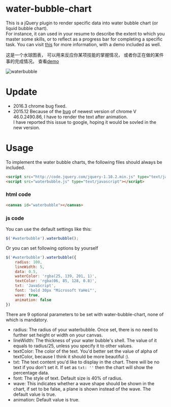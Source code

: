# water-bubble-chart

This is a jQuery plugin to render specific data into water bubble chart (or liquid bubble chart).  
For instance, it can used in your resume to describe the extent to which you master some skills, or to reflect as a progress bar for completing a specific task.
You can visit [this](http://miafan23.github.io/water-bubble-chart/) for more information, with a demo included as well.   

  
这是一个水球图表， 可以用来反应你某项技能的掌握情况， 或者你正在做的某件事的完成情况。
查看[demo](http://miafan23.github.io/water-bubble-chart/)

![waterbubble](js.png)

# Update
* 2016.3 
chrome bug fixed. 
* 2015.12 
Because of the [bug](http://stackoverflow.com/questions/34012767/why-there-is-a-white-line-on-the-edge-while-using-canvas-destination-over) of newest version of chrome V 46.0.2490.86, I have to render the text after animation.  
I have reported this issue to google, hoping it would be sovled in the new version.

# Usage
To implement the water bubble charts, the following files should always be included.

```html
<script src="http://code.jquery.com/jquery-1.10.2.min.js" type="text/javascript"></script>
<script src="waterbubble.js" type="text/javascript"></script>
```

### html code
```html
<canvas id="waterbubble"></canvas>
```
### js code  
You can use the default settings like this: 
```javascript
$('#waterbubble').waterbubble();
```

Or you can set following options by yourself
```javascript
$('#waterbubble').waterbubble({
	radius: 100,
    lineWidth: 5,
    data: 0.5,
    waterColor: 'rgba(25, 139, 201, 1)',
    textColor: 'rgba(06, 85, 128, 0.8)',
    txt: 'JavaScript',
    font: 'bold 30px "Microsoft YaHei"',
    wave: true,
    animation: false
})
```
There are 9 optional parameters to be set with water-bubble-chart, none of which is mandatory.  
* radius: The radius of your waterbubble. Once set, there is no need to further set height or width on your canvas.
* lineWidth: The thickness of your water bubble's shell. The value of it equals to radius/25, unless you specify it to other values.
* textColor: The color of the text. You'd better set the value of alpha of textColor, because I think it should be more beautiful :).
* txt: The text content you'd like to display in the chart. There will be no text if you don't set it. If set as `txt: ''` then the chart will show the percentage data.
* font: The style of text. Default size is 40% of radius.
* wave: This indicates whether a wave shape should be shown in the chart, if set to be false, a plane is shown instead of the wave. The default value is true.
* animation: Default value is true.
